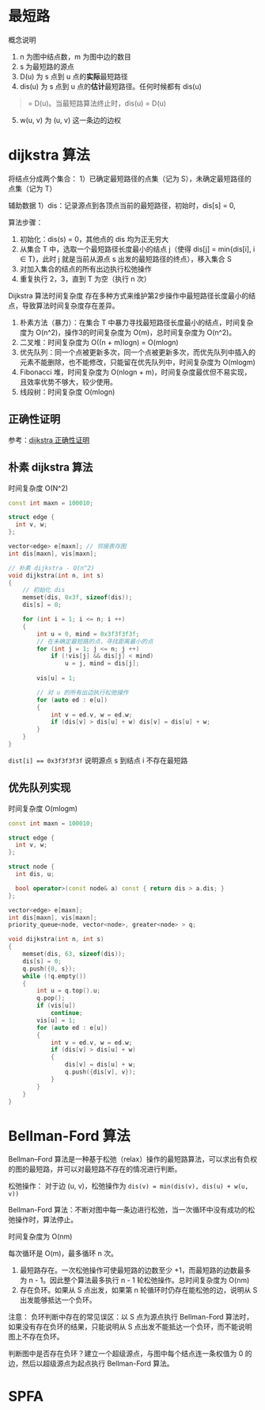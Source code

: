 # 最短路

概念说明
1. n 为图中结点数，m 为图中边的数目
2. s 为最短路的源点
3. D(u) 为 s 点到 u 点的**实际**最短路径
4. dis(u) 为 s 点到 u 点的**估计**最短路径。任何时候都有 dis(u)
>= D(u)。当最短路算法终止时，dis(u) = D(u)
5. w(u, v) 为 (u, v) 这一条边的边权

# dijkstra 算法

将结点分成两个集合：
1）已确定最短路径的点集（记为 S），未确定最短路径的点集（记为 T）

辅助数据
1）dis：记录源点到各顶点当前的最短路径，初始时，dis[s] = 0,

算法步骤：
1. 初始化：dis(s) = 0，其他点的 dis 均为正无穷大
2. 从集合 T 中，选取一个最短路径长度最小的结点 j（使得 dis[j] = min{dis[i], i ∈ T}，此时 j 就是当前从源点 s 出发的最短路径的终点），移入集合 S
3. 对加入集合的结点的所有出边执行松弛操作
4. 重复执行 2，3，直到 T 为空（执行 n 次）

Dijkstra 算法时间复杂度
存在多种方式来维护第2步操作中最短路径长度最小的结点，导致算法时间复杂度存在差异。
1. 朴素方法（暴力）：在集合 T 中暴力寻找最短路径长度最小的结点，时间复杂度为 O(n^2)，操作3的时间复杂度为 O(m)，总时间复杂度为 O(n^2)。
2. 二叉堆：时间复杂度为 O((n + m)logn) = O(mlogn)
3. 优先队列：同一个点被更新多次，同一个点被更新多次，而优先队列中插入的元素不能删除，也不能修改，只能留在优先队列中，时间复杂度为 
O(mlogm)
4. Fibonacci 堆，时间复杂度为 O(nlogn + m)，时间复杂度最优但不易实现，且效率优势不够大，较少使用。
5. 线段树：时间复杂度 O(mlogn)

## 正确性证明
参考：[dijkstra 正确性证明](https://oi-wiki.org/graph/shortest-path/#%E6%AD%A3%E7%A1%AE%E6%80%A7%E8%AF%81%E6%98%8E)

## 朴素 dijkstra 算法
时间复杂度 O(N^2)
```cpp
const int maxn = 100010;

struct edge {
  int v, w;
};

vector<edge> e[maxn]; // 邻接表存图
int dis[maxn], vis[maxn];

// 朴素 dijkstra - O(n^2)
void dijkstra(int n, int s)
{
    // 初始化 dis
    memset(dis, 0x3f, sizeof(dis));
    dis[s] = 0;

    for (int i = 1; i <= n; i ++)
    {
        int u = 0, mind = 0x3f3f3f3f; 
        // 在未确定最短路的点，寻找距离最小的点
        for (int j = 1; j <= n; j ++)
            if (!vis[j] && dis[j] < mind)
                u = j, mind = dis[j];
        
        vis[u] = 1;

        // 对 u 的所有出边执行松弛操作
        for (auto ed : e[u])
        {
            int v = ed.v, w = ed.w;
            if (dis[v] > dis[u] + w) dis[v] = dis[u] + w;
        }
    }
}
```

`dist[i] == 0x3f3f3f3f` 说明源点 s 到结点 i 不存在最短路


## 优先队列实现
时间复杂度 O(mlogm)

```cpp
const int maxn = 100010;

struct edge {
  int v, w;
};

struct node {
  int dis, u;

  bool operator>(const node& a) const { return dis > a.dis; }
};

vector<edge> e[maxn];
int dis[maxn], vis[maxn];
priority_queue<node, vector<node>, greater<node> > q;

void dijkstra(int n, int s) 
{
    memset(dis, 63, sizeof(dis));
    dis[s] = 0;
    q.push({0, s});
    while (!q.empty())
    {
        int u = q.top().u;
        q.pop();
        if (vis[u])
            continue;
        vis[u] = 1;
        for (auto ed : e[u])
        {
            int v = ed.v, w = ed.w;
            if (dis[v] > dis[u] + w)
            {
                dis[v] = dis[u] + w;
                q.push({dis[v], v});
            }
        }
    }
}
```

# Bellman-Ford 算法
Bellman–Ford 算法是一种基于松弛（relax）操作的最短路算法，可以求出有负权的图的最短路，并可以对最短路不存在的情况进行判断。

松弛操作：
对于边 (u, v)，松弛操作为 `dis(v) = min(dis(v), dis(u) + w(u, v))`

Bellman-Ford 算法：不断对图中每一条边进行松弛，当一次循环中没有成功的松弛操作时，算法停止。

时间复杂度为 O(nm)

每次循环是 O(m)，最多循环 n 次。
1. 最短路存在。一次松弛操作可使最短路的边数至少 +1，而最短路的边数最多为 n - 1。因此整个算法最多执行 n - 1 轮松弛操作。总时间复杂度为 O(nm)
2. 存在负环。如果从 S 点出发，如果第 n 轮循环时仍存在能松弛的边，说明从 S 出发能够抵达一个负环。

注意：
负环判断中存在的常见误区：以 S 点为源点执行 Bellman-Ford 算法时，如果没有存在负环的结果，只能说明从 S 点出发不能抵达一个负环，而不能说明图上不存在负环。

判断图中是否存在负环？建立一个超级源点，与图中每个结点连一条权值为 0 的边，然后以超级源点为起点执行 Bellman-Ford 算法。

# SPFA
